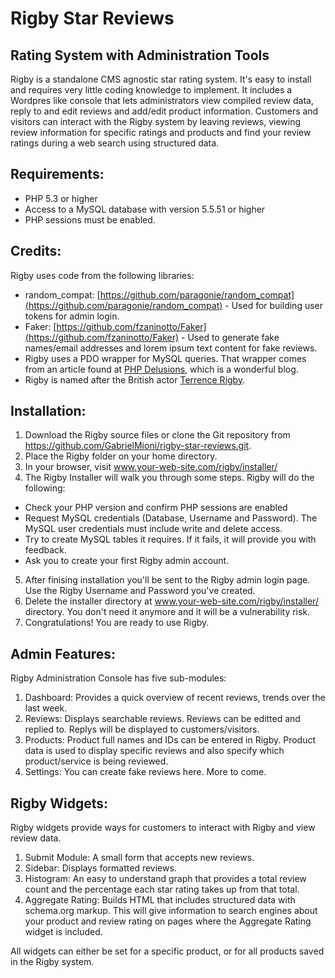 # Rigby Star Reviews
## Rating System with Administration Tools

Rigby is a standalone CMS agnostic star rating system. It's easy to install and requires very little coding knowledge to implement. It includes a Wordpres like
console that lets administrators view compiled review data, reply to and edit reviews and add/edit product information. Customers and visitors can interact with 
the Rigby system by leaving reviews, viewing review information for specific ratings and products and find your review ratings during a web search using structured
data.

## Requirements:
- PHP 5.3 or higher
- Access to a MySQL database with version 5.5.51 or higher
- PHP sessions must be enabled.

## Credits:
Rigby uses code from the following libraries:
- random_compat: [https://github.com/paragonie/random_compat](https://github.com/paragonie/random_compat) - Used for building user tokens for admin login.
- Faker: [https://github.com/fzaninotto/Faker](https://github.com/fzaninotto/Faker) - Used to generate fake names/email addresses and lorem ipsum text content for fake reviews.
- Rigby uses a PDO wrapper for MySQL queries. That wrapper comes from an article found at [PHP Delusions](https://phpdelusions.net/pdo/pdo_wrapper), which is a wonderful blog.
- Rigby is named after the British actor [Terrence Rigby](https://en.wikipedia.org/wiki/Terence_Rigby).

## Installation:
1. Download the Rigby source files or clone the Git repository from https://github.com/GabrielMioni/rigby-star-reviews.git.
2. Place the Rigby folder on your home directory.
3. In your browser, visit www.your-web-site.com/rigby/installer/
4. The Rigby Installer will walk you through some steps. Rigby will do the following:
 - Check your PHP version and confirm PHP sessions are enabled
 - Request MySQL credentials (Database, Username and Password). The MySQL user credentials must include write and delete access.
 - Try to create MySQL tables it requires. If it fails, it will provide you with feedback.
 - Ask you to create your first Rigby admin account.
5. After finising installation you'll be sent to the Rigby admin login page. Use the Rigby Username and Password you've created.
7. Delete the installer directory at www.your-web-site.com/rigby/installer/ directory. You don't need it anymore and it will be a vulnerability risk.
8. Congratulations! You are ready to use Rigby.

## Admin Features:
Rigby Administration Console has five sub-modules:
1. Dashboard: Provides a quick overview of recent reviews, trends over the last week.
2. Reviews: Displays searchable reviews. Reviews can be editted and replied to. Replys will be displayed to customers/visitors.
3. Products: Product full names and IDs can be entered in Rigby. Product data is used to display specific reviews and also specify which
product/service is being reviewed.
4. Settings: You can create fake reviews here. More to come.

## Rigby Widgets:
Rigby widgets provide ways for customers to interact with Rigby and view review data.
1. Submit Module: A small form that accepts new reviews.
2. Sidebar: Displays formatted reviews.
3. Histogram: An easy to understand graph that provides a total review count and the percentage each star rating takes up from
that total.
4. Aggregate Rating: Builds HTML that includes structured data with schema.org markup. This will give information to
search engines about your product and review rating on pages where the Aggregate Rating widget is included.

All widgets can either be set for a specific product, or for all products saved in the Rigby system.
